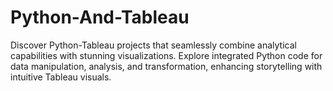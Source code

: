 # Python-And-Tableau
Discover Python-Tableau projects that seamlessly combine analytical capabilities with stunning visualizations. Explore integrated Python code for data manipulation, analysis, and transformation, enhancing storytelling with intuitive Tableau visuals.
